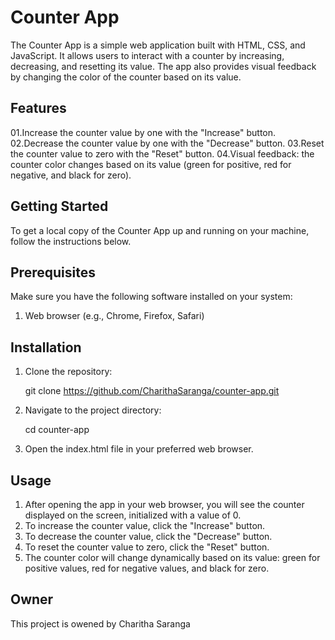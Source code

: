 # Counter App

The Counter App is a simple web application built with HTML, CSS, and JavaScript. It allows users to interact with a counter by increasing, decreasing, and resetting its value. The app also provides visual feedback by changing the color of the counter based on its value.


## Features

01.Increase the counter value by one with the "Increase" button.
02.Decrease the counter value by one with the "Decrease" button.
03.Reset the counter value to zero with the "Reset" button.
04.Visual feedback: the counter color changes based on its value (green for positive, red for negative, and black for zero).

## Getting Started

To get a local copy of the Counter App up and running on your machine, follow the instructions below.

## Prerequisites

Make sure you have the following software installed on your system:

01. Web browser (e.g., Chrome, Firefox, Safari)

## Installation

01. Clone the repository:


    git clone https://github.com/CharithaSaranga/counter-app.git

02. Navigate to the project directory:

    cd counter-app
    
03. Open the index.html file in your preferred web browser.


## Usage

01. After opening the app in your web browser, you will see the counter displayed on the screen, initialized with a value of 0.
02. To increase the counter value, click the "Increase" button.
03. To decrease the counter value, click the "Decrease" button.
04. To reset the counter value to zero, click the "Reset" button.
05. The counter color will change dynamically based on its value: green for positive values, red for negative values, and black for zero.

## Owner
This project is owened by Charitha Saranga

